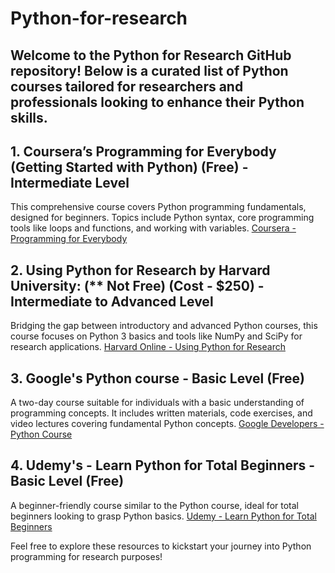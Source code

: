 # Python-for-research

## Welcome to the Python for Research GitHub repository! Below is a curated list of Python courses tailored for researchers and professionals looking to enhance their Python skills.

## 1. Coursera’s Programming for Everybody (Getting Started with Python) (Free) - Intermediate Level
This comprehensive course covers Python programming fundamentals, designed for beginners. Topics include Python syntax, core programming tools like loops and functions, and working with variables.
[Coursera - Programming for Everybody](https://www.coursera.org/learn/python?specialization=python)

## 2. Using Python for Research by Harvard University: (** Not Free) (Cost - $250) - Intermediate to Advanced Level
Bridging the gap between introductory and advanced Python courses, this course focuses on Python 3 basics and tools like NumPy and SciPy for research applications.
[Harvard Online - Using Python for Research](https://www.harvardonline.harvard.edu/course/using-python-research)

## 3. Google's Python course - Basic Level (Free)
A two-day course suitable for individuals with a basic understanding of programming concepts. It includes written materials, code exercises, and video lectures covering fundamental Python concepts.
[Google Developers - Python Course](https://developers.google.com/edu/python)

## 4. Udemy's - Learn Python for Total Beginners - Basic Level (Free)
A beginner-friendly course similar to the Python course, ideal for total beginners looking to grasp Python basics.
[Udemy - Learn Python for Total Beginners
](https://www.udemy.com/course/python-3-for-total-beginners/
)

Feel free to explore these resources to kickstart your journey into Python programming for research purposes!
